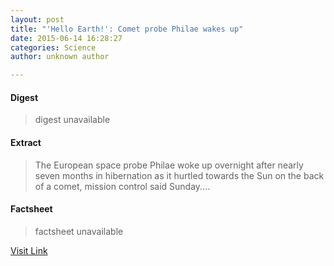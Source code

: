 ```yaml
---
layout: post
title: "'Hello Earth!': Comet probe Philae wakes up"
date: 2015-06-14 16:28:27
categories: Science
author: unknown author

---
```



#### Digest
>digest unavailable

#### Extract
>The European space probe Philae woke up overnight after nearly seven months in hibernation as it hurtled towards the Sun on the back of a comet, mission control said Sunday....

#### Factsheet
>factsheet unavailable

[Visit Link](http://phys.org/news353503692.html)


